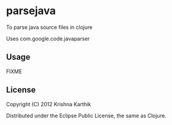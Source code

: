 # parsejava

To parse java source files in clojure

Uses com.google.code.javaparser

## Usage

FIXME

## License

Copyright (C) 2012 Krishna Karthik

Distributed under the Eclipse Public License, the same as Clojure.
